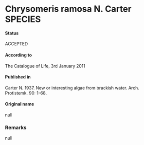 Chrysomeris ramosa N. Carter SPECIES
=======

#### Status
ACCEPTED

#### According to
The Catalogue of Life, 3rd January 2011

#### Published in
Carter N. 1937. New or interesting algae from brackish water. Arch. Protistemk. 90: 1-68.

#### Original name
null

### Remarks
null